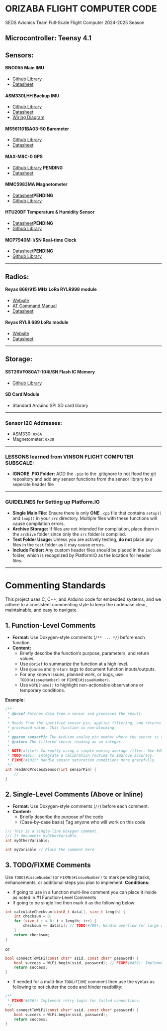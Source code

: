 # ORIZABA FLIGHT COMPUTER CODE

SEDS Avionics Team Full-Scale Flight Computer 2024-2025 Season

**Microcontroller**: Teensy 4.1
--- 
## Sensors:
#### BNO055 Main IMU
- [Github Library](https://github.com/adafruit/Adafruit_BNO055)
- [Datasheet](https://learn.adafruit.com/adafruit-bno055-absolute-orientation-sensor/downloads)
#### ASM330LHH Backup IMU
- [Github Library](https://github.com/stm32duino/ASM330LHH/tree/main)
- [Datasheet](https://www.st.com/resource/en/datasheet/asm330lhh.pdf)
- [Wiring Diagram](https://github.com/user-attachments/assets/08a4da38-90d2-46dd-91a4-b4015cfabe34)
#### MS561101BA03-50 Barometer
- [Github Library](https://github.com/RobTillaart/MS5611)
- [Datasheet](https://www.digikey.com/en/products/detail/te-connectivity-measurement-specialties/MS561101BA03-50/5277445)
#### MAX-M8C-0 GPS
- [Github Library](https://github.com/u-blox/ubxlib) **PENDING**
- [Datasheet](https://www.digikey.co.nz/en/products/detail/u-blox/MAX-M8C-0/6150635)
#### MMC5983MA Magnetometer
- [Datasheet]()**PENDING**
- [Github Library](https://github.com/sparkfun/SparkFun_MMC5983MA_Magnetometer_Arduino_Library)
#### HTU20DF Temperature & Humidity Sensor
- [Datasheet]()**PENDING**
- [Github Library](https://github.com/adafruit/Adafruit_HTU21DF_Library?tab=readme-ov-file)
#### MCP7940M-I/SN Real-time Clock
- [Datasheet]()**PENDING**
- [Github Library](https://github.com/Zanduino/MCP7940/tree/master)
---

## Radios:
#### Reyax 868/915 MHz LoRa RYLR998 module
- [Website](https://reyax.com//products/RYLR998)
- [AT Command Manual](https://reyax.com//upload/products_download/download_file/LoRa_AT_Command_RYLR998_RYLR498_EN.pdf)
- [Datasheet](https://reyax.com//upload/products_download/download_file/RYLR998_EN.pdf)
#### Reyax RYLR 689 LoRa module
- [Website](https://reyax.com//products/RYLR689)
- [Datasheet](https://reyax.com//upload/products_download/download_file/RYLR689.pdf)
---

## Storage: 
#### SST26VF080AT-104I/SN Flash IC Memory
- [Github Library](https://github.com/Marzogh/SPIMemory)
#### SD Card Module
- Standard Arduino SPI SD card library
---

### Sensor I2C Addresses:
- ASM330: `0x6A`
- Magnetometer: `0x30`
---

### LESSONS learned from VINSON FLIGHT COMPUTER SUBSCALE:

- **IGNORE .PIO Folder:** ADD the `.pio` to the .gitignore to not flood the git repository and add any sensor functions from the sensor library to a seperate header file

---

### GUIDELINES for Setting up Platform.IO

- **Single Main File:** Ensure there is only **ONE** `.cpp` file that contains `setup()` and `loop()` in your `src` directory. Multiple files with these functions will cause compilation errors.
- **Archive Storage:** If files are not intended for compilation, place them in the `archive` folder since only the `src` folder is compiled.
- **Test Folder Usage:** Unless you are actively testing, **do not** place any files in the `test` folder as it may cause errors.
- **Include Folder:** Any custom header files should be placed in the `include` folder, which is recognized by PlatformIO as the location for header files.
---

# Commenting Standards

This project uses C, C++, and Arduino code for embedded systems, and we adhere to a consistent commenting style to keep the codebase clear, maintainable, and easy to navigate.

## 1. Function-Level Comments

- **Format:** Use Doxygen-style comments (`/** ... */`) before each function.
- **Content:**
  - Briefly describe the function’s purpose, parameters, and return values.
  - Use `@brief` to summarize the function at a high level.
  - Use `@param` and `@return` tags to document function inputs/outputs.
  - For any known issues, planned work, or bugs, use `TODO(#issueNumber)` or `FIXME(#issueNumber)`.
  - Use `NOTE(name):` to highlight non-actionable observations or temporary conditions.

**Example:**

```c
/**
 * @brief Fetches data from a sensor and processes the result.
 *
 * Reads from the specified sensor pin, applies filtering, and returns the
 * processed value. This function is non-blocking.
 *
 * @param sensorPin The Arduino analog pin number where the sensor is connected.
 * @return The filtered sensor reading as an integer.
 *
 * NOTE(alice): Currently using a simple moving average filter. See #45 for a discussion on implementing a Kalman filter.
 * TODO(#101): Integrate a calibration routine to improve accuracy.
 * FIXME(#102): Handle sensor saturation conditions more gracefully.
 */
int readAndProcessSensor(int sensorPin) {
    // ...
}
```

## 2. Single-Level Comments (Above or Inline)

- **Format:** Use Doxygen-style comments (`//`) before each comment.
- **Content:**
  - Briefly describe the purpose of the code
  - (Case-by-case basis) Tag anyone who will work on this code

```c
/// This is a single-line Doxygen comment.
/// It documents myOtherVariable.
int myOtherVariable;
```

```c
int myVariable // Place the comment here
```

## 3. TODO/FIXME Comments

Use `TODO(#issueNumber)`or `FIXME(#issueNumber)` to mark pending tasks, enhancements, or additional steps you plan to implement.
**Conditions:**

- If going to use in a function multi-line comment you can place it inside as noted in #1 Function-Level Comments
- If going to be single line then mark it as the following below:

```c
int calculateChecksum(uint8_t data[], size_t length) {
    int checksum = 0;
    for (size_t i = 0; i < length; i++) {
        checksum += data[i]; // TODO(#789): Handle overflow for large data arrays.
    }
    return checksum;
}
```

or

```c
bool connectToWiFi(const char* ssid, const char* password) {
    bool success = WiFi.begin(ssid, password); // FIXME(#456): Implement retry logic for failed connections.
    return success;
}
```

- If needed for a multi-line `TODO/FIXME` comment then use the syntax as following to not clutter the code and hinder readbility:

```c
/**
 * FIXME(#456): Implement retry logic for failed connections.
 */
bool connectToWiFi(const char* ssid, const char* password) {
    bool success = WiFi.begin(ssid, password);
    return success;
}

```
